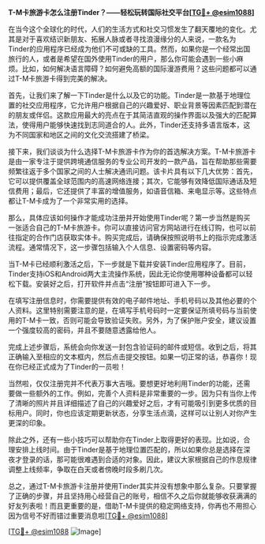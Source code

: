 **T-M卡旅游卡怎么注册Tinder？——轻松玩转国际社交平台[[TG💪+ @esim1088](https://t.me/s/esim1088)]**

在当今这个全球化的时代，人们的生活方式和社交习惯发生了翻天覆地的变化。尤其是对于喜欢结识新朋友、拓展人脉或者寻找浪漫缘分的人来说，一款名为Tinder的应用程序已经成为他们不可或缺的工具。然而，如果你是一个经常出国旅行的人，或者是希望在国外使用Tinder的用户，那么你可能会遇到一些小麻烦。比如，如何解决语言障碍？如何避免高额的国际漫游费用？这些问题都可以通过T-M卡旅游卡得到完美的解决。

首先，让我们来了解一下Tinder是什么以及它的功能。Tinder是一款基于地理位置的社交应用程序，它允许用户根据自己的兴趣爱好、职业背景等因素匹配到潜在的朋友或伴侣。这款应用最大的亮点在于其简洁直观的操作界面以及强大的匹配算法，使得用户能够快速找到志同道合的人。此外，Tinder还支持多语言版本，这为不同国家和地区之间的文化交流搭建了桥梁。

接下来，我们谈谈为什么选择T-M卡旅游卡作为你的首选解决方案。T-M卡旅游卡是由一家专注于提供跨境通信服务的专业公司开发的一款产品，旨在帮助那些需要频繁往返于多个国家之间的人士解决通讯问题。该卡片具有以下几大优势：首先，它可以提供覆盖全球范围内的高速网络连接；其次，它能够有效降低国际通话及短信费用；最后，它还提供了丰富的增值服务，如语音信箱、来电显示等。这些特点都让T-M卡成为了一个非常实用的选择。

那么，具体应该如何操作才能成功注册并开始使用Tinder呢？第一步当然是购买一张适合自己的T-M卡旅游卡。你可以直接访问官方网站进行在线订购，也可以前往指定的合作门店获取实体卡。购买完成后，请确保按照说明书上的指示完成激活流程。通常情况下，这一步骤包括输入个人信息、设置密码等内容。

当T-M卡已经顺利激活之后，下一步就是下载并安装Tinder应用程序了。目前，Tinder支持iOS和Android两大主流操作系统，因此无论你使用哪种设备都可以轻松下载。安装好之后，打开软件并点击“注册”按钮即可进入下一步。

在填写注册信息时，你需要提供有效的电子邮件地址、手机号码以及其他必要的个人资料。这里特别需要注意的是，在填写手机号码时一定要保证所填号码与当前使用的T-M卡一致，否则可能会导致验证失败。另外，为了保护账户安全，建议设置一个强度较高的密码，并且不要随意透露给他人。

完成上述步骤后，系统会向你发送一封包含验证码的邮件或短信。收到之后，将其正确输入至相应的文本框内，然后点击提交按钮。如果一切正常的话，恭喜你！现在你已经正式成为了Tinder的一员啦！

当然啦，仅仅注册完并不代表万事大吉哦。要想更好地利用Tinder的功能，还需要做一些额外的工作。例如，完善个人资料是非常重要的一步。因为只有当你上传了清晰的照片并且详细描述了自己的兴趣爱好之后，才有可能吸引到更多优质的目标用户。同时，你也应该定期更新状态，分享生活点滴，这样可以让别人对你产生更深的印象。

除此之外，还有一些小技巧可以帮助你在Tinder上取得更好的表现。比如说，合理安排上线时间。由于Tinder是基于地理位置匹配的，所以如果你总是选择在深夜才登录的话，那可能很难遇到合适的对象。因此，建议大家根据自己的作息规律调整上线频率，争取在白天或者傍晚时段多刷几次。

总之，通过T-M卡旅游卡注册并使用Tinder其实并没有想象中那么复杂。只要掌握了正确的步骤，并且坚持用心经营自己的账号，相信不久之后你就能够收获满满的好友列表啦！而且更重要的是，借助T-M卡提供的稳定网络支持，你再也不用担心因为信号不好而错过重要消息啦[[TG💪+ @esim1088](https://t.me/s/esim1088)] 

[[TG💪+ @esim1088](https://t.me/s/esim1088) ![Image](https://i.postimg.cc/4NQfJmqS/Snipaste-2025-05-13-00-14-12.png)]